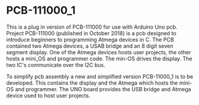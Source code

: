 # PCB-111000_1
This is a plug in version of PCB-111000 for use with Arduino Uno pcb.
Project PCB-111000 (published in October 2018) is a pcb designed to introduce beginners to programming Atmega devices in C.
The PCB contained two Atmega devices, a USAB bridge and an 8 digit seven segment display.
One of the Atmega devices hosts user projects, the other hosts a mini_OS and programmer code.  The min-OS drives the display.
The two IC's communicate over the I2C bus.

To simplify pcb assembly a new and simplified version PCB-11000_1 is to be developed.
This contains the display and the Atmega which hosts the mini-OS and programmer.
The UNO board provides the USB bridge and Atmega device used to host user projects.
